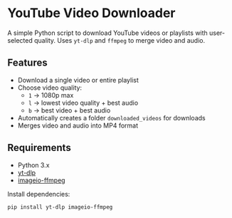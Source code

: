 # YouTube Video Downloader

A simple Python script to download YouTube videos or playlists with user-selected quality. Uses `yt-dlp` and `ffmpeg` to merge video and audio.

## Features

- Download a single video or entire playlist
- Choose video quality:
  - `1` → 1080p max
  - `l` → lowest video quality + best audio
  - `b` → best video + best audio
- Automatically creates a folder `downloaded_videos` for downloads
- Merges video and audio into MP4 format

## Requirements

- Python 3.x
- [yt-dlp](https://github.com/yt-dlp/yt-dlp)
- [imageio-ffmpeg](https://pypi.org/project/imageio-ffmpeg/)

Install dependencies:

```bash
pip install yt-dlp imageio-ffmpeg
